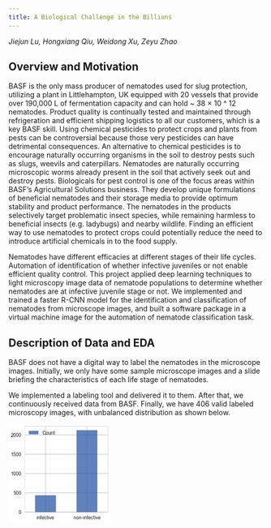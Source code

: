 ```yaml
---
title: A Biological Challenge in the Billions
---
```

*Jiejun Lu, Hongxiang Qiu, Weidong Xu, Zeyu Zhao*

## Overview and Motivation
BASF is the only mass producer of nematodes used for slug protection, utilizing a plant in Littlehampton, UK equipped with 20 vessels that provide over 190,000 L of fermentation capacity and can hold ~ 38 × 10 ^ 12 nematodes. Product quality is continually tested and maintained through refrigeration and efficient shipping logistics to all our customers, which is a key BASF skill. Using chemical pesticides to protect crops and plants from pests can be controversial because those very pesticides can have detrimental consequences. An alternative to chemical pesticides is to encourage naturally occurring organisms in the soil to destroy pests such as slugs, weevils and caterpillars. Nematodes are naturally occurring microscopic worms already present in the soil that actively seek out and destroy pests. Biologicals for pest control is one of the focus areas within BASF’s Agricultural Solutions business. They develop unique formulations of beneficial nematodes and their storage media to provide optimum stability and product performance. The nematodes in the products selectively target problematic insect species, while remaining harmless to beneficial insects (e.g. ladybugs) and nearby wildlife. Finding an efficient way to use nematodes to protect crops could potentially reduce the need to introduce artificial chemicals in to the food supply.

Nematodes have different efficacies at different stages of their life cycles. Automation of identification of whether infective juveniles or not enable efficient quality control. This project applied deep learning techniques to light microscopy image data of nematode populations to determine whether nematodes are at infective juvenile stage or not. We implemented and trained a faster R-CNN model for the identification and classification of nematodes from microscope images, and built a software package in a virtual machine image for the automation of nematode classification task.

## Description of Data and EDA
BASF does not have a digital way to label the nematodes in the microscope images. Initially, we only have some sample microscope images and a slide briefing the characteristics of each life stage of nematodes.

We implemented a labeling tool and delivered it to them. After that, we continuously received data from BASF. Finally, we have 406 valid labeled
microscopy images, with unbalanced distribution as shown below.

<img src='img/nematode_distribution.png' style='width: 200px;'>












